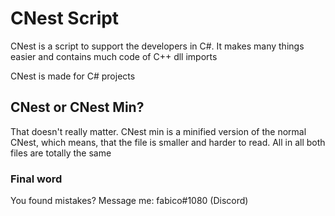 # CNest Script

CNest is a script to support the developers in C#. It makes many things easier and contains much code of C++ dll imports

CNest is made for C# projects

## CNest or CNest Min?
That doesn't really matter. CNest min is a minified version of the normal CNest, which means, that the file is smaller and harder to read. 
All in all both files are totally the same

### Final word
You found mistakes? Message me: fabico#1080 (Discord)
